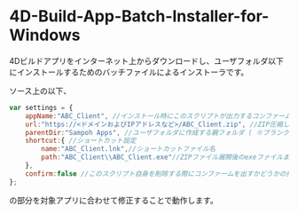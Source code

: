 # 4D-Build-App-Batch-Installer-for-Windows
4Dビルドアプリをインターネット上からダウンロードし、ユーザフォルダ以下にインストールするためのバッチファイルによるインストーラです。 

ソース上の以下、
```javascript
var settings = {
	appName:"ABC_Client", //インストール時にこのスクリプトが出力するコンファームに表示するアプリ名
	url:"https://<ドメインおよびIPアドレスなど>/ABC_Client.zip", //ZIP圧縮した4DビルドアプリのダウンロードURL
	parentDir:"Sampoh Apps", //ユーザフォルダに作成する親フォルダ ( ※ブランクの場合は直展開する仕様 )
	shortcut:{ //ショートカット設定
		name:"ABC_Client.lnk",//ショートカットファイル名
		path:"ABC_Client\\ABC_Client.exe"//ZIPファイル展開後のexeファイルまでの相対パス
	},
	confirm:false //このスクリプト自身を削除する際にコンファームを出すかどうかの指定 ( ※ falseの場合は自動削除 )
};
```
の部分を対象アプリに合わせて修正することで動作します。
